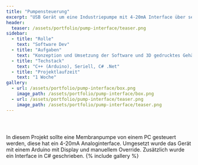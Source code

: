 ```yaml
---
title: "Pumpensteuerung"
excerpt: "USB Gerät um eine Industriepumpe mit 4-20mA Interface über serielle Schnittstelle zu steuern"
header:
  teaser: /assets/portfolio/pump-interface/teaser.png
sidebar:
  - title: "Rolle"
    text: "Software Dev"
  - title: "Aufgaben"
    text: "Konzeption und Umsetzung der Software und 3D gedrucktes Gehäuse "
  - title: "Techstack"
    text: "C++ (Arduino), Seriell, C# .Net"
  - title: "Projektlaufzeit"
    text: "1 Woche"
gallery:
  - url: /assets/portfolio/pump-interface/box.png
    image_path: /assets/portfolio/pump-interface/box.png
  - url: /assets/portfolio/pump-interface/teaser.png
    image_path: /assets/portfolio/pump-interface/teaser.png
---
```

<header>

</header>
In diesem Projekt sollte eine Membranpumpe von einem PC gesteuert werden, diese hat ein 4-20mA Analoginterface.
Umgesetzt wurde das Gerät mit einem Arduino mit Display und manuellem Override.
Zusätzlich wurde ein Interface in C# geschrieben.
{% include gallery %}
